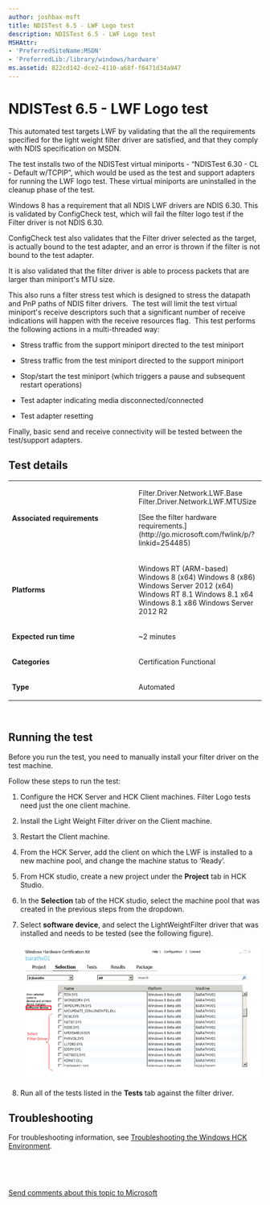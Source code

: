 ```yaml
---
author: joshbax-msft
title: NDISTest 6.5 - LWF Logo test
description: NDISTest 6.5 - LWF Logo test
MSHAttr:
- 'PreferredSiteName:MSDN'
- 'PreferredLib:/library/windows/hardware'
ms.assetid: 822cd142-dce2-4110-a68f-f6471d34a947
---
```


# NDISTest 6.5 - LWF Logo test


This automated test targets LWF by validating that the all the requirements specified for the light weight filter driver are satisfied, and that they comply with NDIS specification on MSDN.

The test installs two of the NDISTest virtual miniports - “NDISTest 6.30 - CL - Default w/TCPIP”, which would be used as the test and support adapters for running the LWF logo test. These virtual miniports are uninstalled in the cleanup phase of the test.

Windows 8 has a requirement that all NDIS LWF drivers are NDIS 6.30. This is validated by ConfigCheck test, which will fail the filter logo test if the Filter driver is not NDIS 6.30.

ConfigCheck test also validates that the Filter driver selected as the target, is actually bound to the test adapter, and an error is thrown if the filter is not bound to the test adapter.

It is also validated that the filter driver is able to process packets that are larger than miniport's MTU size.

This also runs a filter stress test which is designed to stress the datapath and PnP paths of NDIS filter drivers.  The test will limit the test virtual miniport's receive descriptors such that a significant number of receive indications will happen with the receive resources flag.  This test performs the following actions in a multi-threaded way:

-   Stress traffic from the support miniport directed to the test miniport

-   Stress traffic from the test miniport directed to the support miniport

-   Stop/start the test miniport (which triggers a pause and subsequent restart operations)

-   Test adapter indicating media disconnected/connected

-   Test adapter resetting

Finally, basic send and receive connectivity will be tested between the test/support adapters.

## Test details


<table>
<colgroup>
<col width="50%" />
<col width="50%" />
</colgroup>
<tbody>
<tr class="odd">
<td><p><strong>Associated requirements</strong></p></td>
<td><p>Filter.Driver.Network.LWF.Base Filter.Driver.Network.LWF.MTUSize</p>
<p>[See the filter hardware requirements.](http://go.microsoft.com/fwlink/p/?linkid=254485)</p></td>
</tr>
<tr class="even">
<td><p><strong>Platforms</strong></p></td>
<td><p>Windows RT (ARM-based) Windows 8 (x64) Windows 8 (x86) Windows Server 2012 (x64) Windows RT 8.1 Windows 8.1 x64 Windows 8.1 x86 Windows Server 2012 R2</p></td>
</tr>
<tr class="odd">
<td><p><strong>Expected run time</strong></p></td>
<td><p>~2 minutes</p></td>
</tr>
<tr class="even">
<td><p><strong>Categories</strong></p></td>
<td><p>Certification Functional</p></td>
</tr>
<tr class="odd">
<td><p><strong>Type</strong></p></td>
<td><p>Automated</p></td>
</tr>
</tbody>
</table>

 

## Running the test


Before you run the test, you need to manually install your filter driver on the test machine.

Follow these steps to run the test:

1.  Configure the HCK Server and HCK Client machines. Filter Logo tests need just the one client machine.

2.  Install the Light Weight Filter driver on the Client machine.

3.  Restart the Client machine.

4.  From the HCK Server, add the client on which the LWF is installed to a new machine pool, and change the machine status to ‘Ready’.

5.  From HCK studio, create a new project under the **Project** tab in HCK Studio.

6.  In the **Selection** tab of the HCK studio, select the machine pool that was created in the previous steps from the dropdown.

7.  Select **software device**, and select the LightWeightFilter driver that was installed and needs to be tested (see the following figure).

    ![select filter driver](images/ndistest65-lwf-logo-test.png)

8.  Run all of the tests listed in the **Tests** tab against the filter driver.

## Troubleshooting


For troubleshooting information, see [Troubleshooting the Windows HCK Environment](troubleshooting-the-windows-hck-environment.md).

 

 

[Send comments about this topic to Microsoft](mailto:wsddocfb@microsoft.com?subject=Documentation%20feedback%20%5Bp_hck\p_hck%5D:%20NDISTest%206.5%20-%20LWF%20Logo%20test%20%20RELEASE:%20%284/27/2016%29&body=%0A%0APRIVACY%20STATEMENT%0A%0AWe%20use%20your%20feedback%20to%20improve%20the%20documentation.%20We%20don't%20use%20your%20email%20address%20for%20any%20other%20purpose,%20and%20we'll%20remove%20your%20email%20address%20from%20our%20system%20after%20the%20issue%20that%20you're%20reporting%20is%20fixed.%20While%20we're%20working%20to%20fix%20this%20issue,%20we%20might%20send%20you%20an%20email%20message%20to%20ask%20for%20more%20info.%20Later,%20we%20might%20also%20send%20you%20an%20email%20message%20to%20let%20you%20know%20that%20we've%20addressed%20your%20feedback.%0A%0AFor%20more%20info%20about%20Microsoft's%20privacy%20policy,%20see%20http://privacy.microsoft.com/default.aspx. "Send comments about this topic to Microsoft")





